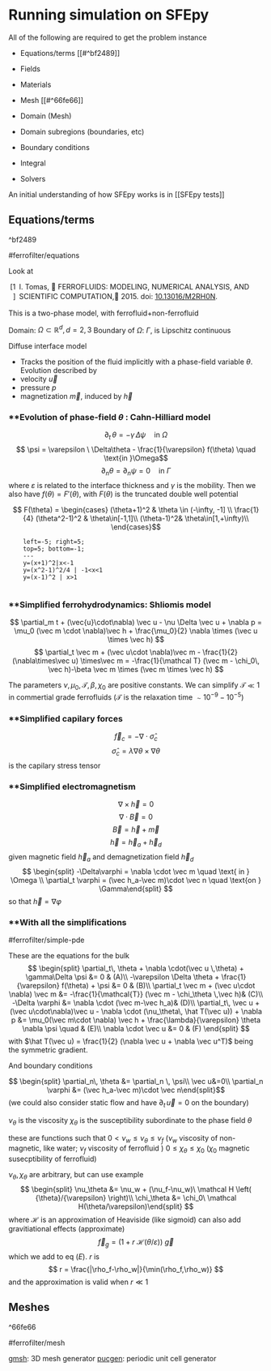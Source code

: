 
# Running simulation on SFEpy

All of the following are required to get the problem instance
- Equations/terms [[#^bf2489]]
-  Fields 
- Materials

- Mesh [[#^66fe66]]
- Domain (Mesh)
- Domain subregions (boundaries, etc)
- Boundary conditions

- Integral
- Solvers


An initial understanding of how SFEpy works is in [[SFEpy tests]]



## Equations/terms 

^bf2489

#ferrofilter/equations

Look at 
 <div class="csl-bib-body" style="line-height: 1.35; ">
 <div class="csl-entry" style="clear: left; "> <div class="csl-left-margin" style="float: left; padding-right: 0.5em;text-align: right; width: 1em;">[1]</div><div class="csl-right-inline" style="margin: 0 .4em 0 1.5em;">I. Tomas,  FERROFLUIDS: MODELING, NUMERICAL ANALYSIS, AND SCIENTIFIC COMPUTATION, 2015. doi: <a href="https://doi.org/10.13016/M2RH0N">10.13016/M2RH0N</a>.</div>  
 </div></div>


This is a two-phase model, with ferrofluid+non-ferrofluid

Domain: $\Omega \subset\mathbb{R}^d, d=2,3$ 
Boundary of $\Omega$: $\Gamma$, is Lipschitz continuous

Diffuse interface model
- Tracks the position of the fluid implicitly with a phase-field variable $\theta$.
Evolution described by 
- velocity $\vec{u}$
- pressure $p$
- magnetization $\vec{m}$, induced by $\vec{h}$


 ### **Evolution of phase-field $\theta$ : Cahn-Hilliard model

$$ 
\partial_{t}\,\theta = -\gamma\, \Delta \psi \quad \text{in } \Omega
$$
$$ \psi = \varepsilon \ \Delta\theta - \frac{1}{\varepsilon} f(\theta) \quad \text{in }\Omega$$
$$ \partial_n \theta = \partial_n \psi = 0 \quad \text{in } \Gamma $$
where $\varepsilon$ is related to the interface thickness and $\gamma$ is the mobility. Then we also have $f(\theta)=F'(\theta)$, with $F(\theta)$ is the truncated double well potential

$$ F(\theta) = 
\begin{cases} (\theta+1)^2 & \theta \in (-\infty, -1] \\
 \frac{1}{4} (\theta^2-1)^2 & \theta\in[-1,1]\\
(\theta-1)^2& \theta\in[1,+\infty)\\
\end{cases}$$

```desmos-graph
    left=-5; right=5;
    top=5; bottom=-1;
    ---
    y=(x+1)^2|x<-1
    y=(x^2-1)^2/4 | -1<x<1
    y=(x-1)^2 | x>1
    
```

 ### **Simplified ferrohydrodynamics: Shliomis model

$$ \partial_m t + (\vec{u}\cdot\nabla) \vec u - \nu \Delta \vec u + \nabla p = \mu_0 (\vec m \cdot \nabla)\vec h + \frac{\mu_0}{2} \nabla \times (\vec u \times \vec h) $$
$$ \partial_t \vec m + (\vec u\cdot \nabla)\vec m - \frac{1}{2} (\nabla\times\vec u) \times\vec m = -\frac{1}{\mathcal T} (\vec m - \chi_0\, \vec h)-\beta \vec m \times (\vec m \times \vec h) $$

The parameters $\nu, \mu_0, \mathcal T, \beta, \chi_0$ are positive constants. We can simplify $\mathcal T\ll1$ in commertial grade ferrofluids ($\mathcal T$ is the relaxation time $\sim 10^{-9} - 10^{-5}$)

 ### **Simplified capilary forces

$$\vec f_c = -\nabla \cdot \hat\sigma_c $$
$$ \hat \sigma_c = \lambda \nabla \theta \times \nabla \theta $$ is the capilary stress tensor
 
 ### **Simplified electromagnetism

$$\nabla\times\vec h = 0 $$
$$ \nabla \cdot \vec B = 0 $$
$$ \vec B = \vec h +\vec m $$
$$ \vec h = \vec h_a + \vec h_d  $$ given magnetic field $\vec h_a$ and demagnetization field $\vec h_d$
$$ \begin{split} -\Delta\varphi = \nabla \cdot \vec m \quad \text{  in } \Omega \\
\partial_t \varphi = (\vec h_a-\vec m)\cdot \vec n \quad \text{on } \Gamma\end{split} $$
so that $\vec h = \nabla \varphi$

 ### **With all the simplifications

#ferrofilter/simple-pde 

These are the equations for the bulk
$$ \begin{split} 
\partial_t\, \theta + \nabla \cdot(\vec u \,\theta) + \gamma\Delta \psi &= 0 & (A)\\
-\varepsilon \Delta \theta + \frac{1}{\varepsilon} f(\theta) + \psi &= 0 & (B)\\
\partial_t \vec m + (\vec u\cdot \nabla) \vec m &= -\frac{1}{\mathcal{T}}  (\vec m - \chi_\theta \,\vec h)& (C)\\
-\Delta \varphi &= \nabla \cdot (\vec m-\vec h_a)& (D)\\
\partial_t\, \vec u + (\vec u\cdot\nabla)\vec u - \nabla \cdot (\nu_\theta\, \hat T(\vec u))  + \nabla p &= \mu_0(\vec m\cdot \nabla) \vec h + \frac{\lambda}{\varepsilon} \theta \nabla \psi \quad  & (E)\\
\nabla \cdot \vec u &= 0 & (F)
\end{split} $$
with $\hat T(\vec u) = \frac{1}{2} (\nabla \vec u + \nabla \vec u^T)$ being the symmetric gradient.

And boundary conditions

$$ \begin{split} \partial_n\, \theta &= \partial_n \, \psi\\
\vec u&=0\\
\partial_n \varphi &= (\vec h_a-\vec m)\cdot \vec n\end{split}$$
(we could also consider static flow and have $\partial_t\,\vec u=0$ on the boundary)

$\nu_\theta$ is the viscosity
$\chi_\theta$ is the susceptibility
						subordinate to the phase field $\theta$

these are functions such that
$0<\nu_w\leq \nu_\theta \leq \nu_f$
($\nu_w$ viscosity of non-magnetic, like water; $\nu_f$ viscosity of ferrofluid )
$0\leq\chi_\theta\leq\chi_0$
($\chi_0$ magnetic susecptibility of ferrofluid)

$\nu_\theta, \chi_\theta$ are arbitrary, but can use example
$$ \begin{split} \nu_\theta &= \nu_w + (\nu_f-\nu_w)\ \mathcal H \left( {\theta}/{\varepsilon} \right)\\
\chi_\theta &= \chi_0\ \mathcal H(\theta/\varepsilon)\end{split} $$
where $\mathcal H$ is an approximation of Heaviside (like sigmoid)
can also add gravitiational effects (approximate)
$$ \vec f_g = (1+ r \ \mathcal H(\theta/\varepsilon))\ \vec g $$
which we add to eq $(E)$. $r$ is
$$ r = \frac{|\rho_f-\rho_w|}{\min(\rho_f,\rho_w)} $$
and the approximation is valid when $r\ll1$




## Meshes

^66fe66

#ferrofilter/mesh 

[gmsh](http://gmsh.info/): 3D mesh generator
[pucgen](https://github.com/sfepy/pucgen): periodic unit cell generator

